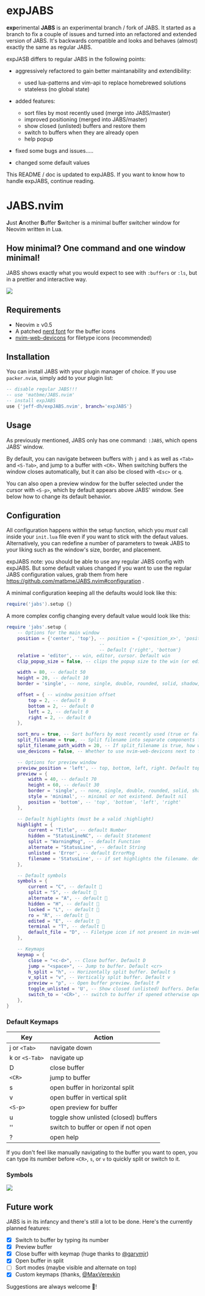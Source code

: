 # expJABS

**exp**erimental **JABS** is an experimental branch / fork of JABS. It started
as a branch to fix a couple of issues and turned into an refactored and
extended version of JABS. It's backwards compatible and looks and behaves
(almost) exactly the same as regular JABS.

expJASB differs to regular JABS in the following points:

- aggressively refactored to gain better maintanability and extendibility:
    - used lua-patterns and vim-api to replace homebrewed solutions
    - stateless (no global state)

- added features:
    - sort files by most recently used (merge into JABS/master)
    - improved positioning (merged into JABS/master)
    - show closed (unlisted) buffers and restore them
    - switch to buffers when they are already open
    - help popup

- fixed some bugs and issues.....
- changed some default values

This README / doc is updated to expJABS. If you want to know how to handle expJABS, continue reading.

# JABS.nvim

**J**ust **A**nother **B**uffer **S**witcher is a minimal buffer switcher window for Neovim written in Lua.

## How minimal? One command and one window minimal!

JABS shows exactly what you would expect to see with `:buffers` or `:ls`, but in a prettier and interactive way.

![](https://raw.githubusercontent.com/jeff-dh/expJABS.nvim/expJABS/screenshots/expJABS.gif)

## Requirements

- Neovim ≥ v0.5
- A patched [nerd font](https://www.nerdfonts.com/) for the buffer icons
- [nvim-web-devicons](https://github.com/kyazdani42/nvim-web-devicons) for filetype icons (recommended)

## Installation

You can install JABS with your plugin manager of choice. If you use `packer.nvim`, simply add to your plugin list:

```lua
-- disable regular JABS!!!
-- use 'matbme/JABS.nvim'
-- install expJABS
use {'jeff-dh/expJABS.nvim', branch='expJABS'}
```

## Usage

As previously mentioned, JABS only has one command: `:JABS`, which opens JABS' window.

By default, you can navigate between buffers with `j` and `k` as well as `<Tab>` and `<S-Tab>`, and jump to a buffer with `<CR>`. When switching buffers the window closes automatically, but it can also be closed with `<Esc>` or `q`.

You can also open a preview window for the buffer selected under the cursor with `<S-p>`, which by default appears above JABS' window. See below how to change its default behavior.

## Configuration

All configuration happens within the setup function, which you *must* call inside your `init.lua` file even if you want to stick with the defaut values. Alternatively, you can redefine a number of parameters to tweak JABS to your liking such as the window's size, border, and placement.

expJABS note: you should be able to use any regular JABS config with expJABS. But some default values changed if you want to use the regular JABS configuration values, grab them from here https://github.com/matbme/JABS.nvim#configuration .

A minimal configuration keeping all the defaults would look like this:

```lua
require('jabs').setup {}
```

A more complex config changing every default value would look like this:

```lua
require 'jabs'.setup {
    -- Options for the main window
    position = {'center', 'top'}, -- position = {'<position_x>', 'position_y'} | <position_x> left, center, right,
                                  --                                             <position_y> top, center, bottom
                                  -- Default {'right', 'bottom'}
    relative = 'editor', -- win, editor, cursor. Default win
    clip_popup_size = false, -- clips the popup size to the win (or editor) size. Default true

    width = 80, -- default 50
    height = 20, -- default 10
    border = 'single', -- none, single, double, rounded, solid, shadow, (or an array or chars). Default single

    offset = { -- window position offset
        top = 2, -- default 0
        bottom = 2, -- default 0
        left = 2, -- default 0
        right = 2, -- default 0
    },

    sort_mru = true, -- Sort buffers by most recently used (true or false). Default false
    split_filename = true, -- Split filename into separate components for name and path. Default false
    split_filename_path_width = 20, -- If split_filename is true, how wide the column for the path is supposed to be, Default 0 (don't show path)
    use_devicons = false, -- Whether to use nvim-web-devicons next to filenames. Default true

    -- Options for preview window
    preview_position = 'left', -- top, bottom, left, right. Default top
    preview = {
        width = 40, -- default 70
        height = 60, -- default 30
        border = 'single', -- none, single, double, rounded, solid, shadow, (or an array or chars). Default double
        style = 'minimal', -- minimal or not existend. Default nil
        position = 'bottom', -- 'top', 'bottom', 'left', 'right'
    },

    -- Default highlights (must be a valid :highlight)
    highlight = {
        current = "Title", -- default Number
        hidden = "StatusLineNC", -- default Statement
        split = "WarningMsg", -- default Function
        alternate = "StatusLine", -- default String
        unlisted = 'Error', -- default ErrorMsg
        filename = 'StatusLine', -- if set highlights the filename. default nil
    },

    -- Default symbols
    symbols = {
        current = "C", -- default 
        split = "S", -- default 
        alternate = "A", -- default 
        hidden = "H", -- default ﬘
        locked = "L", -- default 
        ro = "R", -- default 
        edited = "E", -- default 
        terminal = "T", -- default 
        default_file = "D", -- Filetype icon if not present in nvim-web-devicons. Default 
    },

    -- Keymaps
    keymap = {
        close = "<c-d>", -- Close buffer. Default D
        jump = "<space>", -- Jump to buffer. Default <cr>
        h_split = "h", -- Horizontally split buffer. Default s
        v_split = "v", -- Vertically split buffer. Default v
        preview = "p", -- Open buffer preview. Default P
        toggle_unlisted = 'U', -- Show closed (unlisted) buffers. Default u
        switch_to = '<CR>', -- switch to buffer if opened otherwise open it. Default <S-CR>
    },
}
```

### Default Keymaps

| Key            | Action                                |
| -------------- | ------------------------------------- |
| j or `<Tab>`   | navigate down                         |
| k or `<S-Tab>` | navigate up                           |
| D              | close buffer                          |
| `<CR>`         | jump to buffer                        |
| s              | open buffer in horizontal split       |
| v              | open buffer in vertical split         |
| `<S-p>`        | open preview for buffer               |
| u              | toggle show unlisted (closed) buffers |
| '<S-CR>'       | switch to buffer or open if not open  |
| ?              | open help

If you don't feel like manually navigating to the buffer you want to open, you can type its number before `<CR>`, `s`, or `v` to quickly split or switch to it.

### Symbols

<img src="screenshots/icons.png"/>

## Future work

JABS is in its infancy and there's still a lot to be done. Here's the currently planned features:

- [x] Switch to buffer by typing its number
- [x] Preview buffer
- [x] Close buffer with keymap (huge thanks to [@garymjr](https://github.com/garymjr))
- [x] Open buffer in split
- [ ] Sort modes (maybe visible and alternate on top)
- [x] Custom keymaps (thanks, [@MaxVerevkin](https://github.com/MaxVerevkin)

Suggestions are always welcome 🙂!
